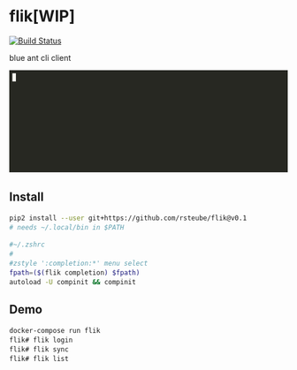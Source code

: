 # flik[WIP]

[![Build Status](https://travis-ci.org/rsteube/flik.svg?branch=master)](https://travis-ci.org/rsteube/flik)

blue ant cli client

![demo](demo.gif)

## Install

```sh
pip2 install --user git+https://github.com/rsteube/flik@v0.1
# needs ~/.local/bin in $PATH
```

```sh
#~/.zshrc
#
#zstyle ':completion:*' menu select
fpath=($(flik completion) $fpath)
autoload -U compinit && compinit
```

## Demo

```sh
docker-compose run flik
flik# flik login
flik# flik sync
flik# flik list
```
